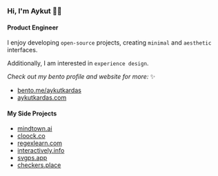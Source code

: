 ### Hi, I'm Aykut 👋🏻 
#### Product Engineer

I enjoy developing `open-source` projects, creating `minimal` and `aesthetic` interfaces. 

Additionally, I am interested in `experience design`.

_Check out my bento profile and website for more:_ ✨

- [bento.me/aykutkardas](https://bento.me/aykutkardas)
- [aykutkardas.com](https://aykutkardas.com)


#### My Side Projects
- [mindtown.ai](https://mindtown.ai/)
- [cloock.co](https://cloock.co/)
- [regexlearn.com](https://regexlearn.com/)
- [interactively.info](https://interactively.info/)
- [svgps.app](https://svgps.app/)
- [checkers.place](https://checkers.place/)
